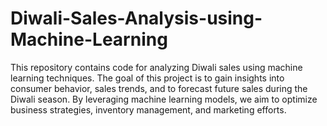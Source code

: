 # Diwali-Sales-Analysis-using-Machine-Learning

This repository contains code for analyzing Diwali sales using machine learning techniques. The goal of this project is to gain insights into consumer behavior, sales trends, and to forecast future sales during the Diwali season. By leveraging machine learning models, we aim to optimize business strategies, inventory management, and marketing efforts.
